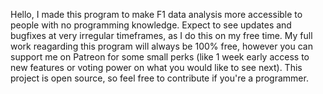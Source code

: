Hello, I made this program to make F1 data analysis more accessible to people with no programming knowledge.
Expect to see updates and bugfixes at very irregular timeframes, as I do this on my free time.
My full work reagarding this program will always be 100% free, however you can support me on Patreon for some small perks (like 1 week early access to new features or voting power on what you would like to see next).
This project is open source, so feel free to contribute if you're a programmer.
